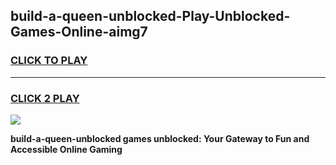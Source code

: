 
## build-a-queen-unblocked-Play-Unblocked-Games-Online-aimg7
<h3>
<a href="https://premium76.site?title=build-a-queen-unblocked&ref=25A">CLICK TO PLAY</a></h3>
<hr>

<h3>
<a href="https://premium76.site?title=build-a-queen-unblocked&ref=25A">CLICK 2 PLAY</a>
  
</h3>

<a href="https://premium76.site?title=build-a-queen-unblocked&ref=25A"><img src="https://clearcache.store/games.png"></a>


**build-a-queen-unblocked games unblocked: Your Gateway to Fun and Accessible Online Gaming**
